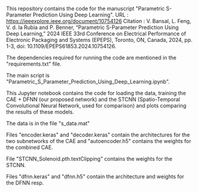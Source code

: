 This repository contains the code for the manuscript "Parametric S-Parameter Prediction Using Deep Learning".
URL : https://ieeexplore.ieee.org/document/10754126
Citation : V. Bansal, L. Feng, V. d. la Rubia and P. Benner, “Parametric S-Parameter Prediction Using Deep Learning,”  2024 IEEE 33rd Conference on Electrical Performance of Electronic Packaging and Systems (EPEPS), Toronto, ON, Canada, 2024, pp. 1-3, doi: 10.1109/EPEPS61853.2024.10754126.

The dependencies required for running the code are mentioned in the "requirements.txt" file.

The main script is "Parametric_S_Parameter_Prediction_Using_Deep_Learning.ipynb". 

This Jupyter notebook contains the code for loading the data, training the CAE + DFNN (our proposed network) and the STCNN (Spatio-Temporal Convolutional Neural Network, used for comparison) and plots comparing the results of these models.

The data is in the file "s_data.mat"

Files "encoder.keras" and "decoder.keras" contain the architectures for the two subnetworks of the CAE and "autoencoder.h5" contains the weights for the combined CAE.

File "STCNN_Solenoid.pth.textClipping" contains the weights for the STCNN.

Files "dfnn.keras" and "dfnn.h5" contain the architecture and weights for the DFNN resp.


